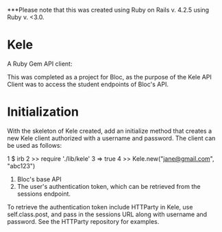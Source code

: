 ***Please note that this was created using Ruby on Rails v. 4.2.5 using Ruby v. <3.0.

# Kele

A Ruby Gem API client:

This was completed as a project for Bloc, as the purpose of the Kele API Client was to access the student endpoints of Bloc's API. 

# Initialization

With the skeleton of Kele created, add an initialize method that creates a new Kele client authorized with a username and password. The client can be used as follows:

1   $ irb
2   >> require './lib/kele'
3   => true
4   >> Kele.new("jane@gmail.com", "abc123")

  1. Bloc's base API 
  2. The user's authentication token, which can be retrieved from the sessions endpoint.
  
To retrieve the authentication token include HTTParty in Kele, use  self.class.post, and pass in the sessions URL along with username and password. See the HTTParty repository for examples.




